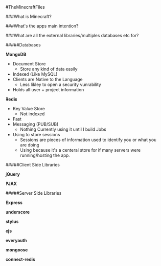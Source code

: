 #TheMinecraftFiles

###What is Minecraft?


###What's the apps main intention?


###What are all the external libraries/multiples databases etc for?

#####Databases

**MongoDB**

* Document Store
	* Store any kind of data easily
* Indexed (Like MySQL)
* Clients are Native to the Language
	* Less likley to open a security vunrability
* Holds all user + project information

**Redis**

* Key Value Store
	* Not indexed
* Fast
* Messaging (PUB/SUB)
	* Nothing Currently using it until I build Jobs
* Using to store sessions
	* Sessions are pieces of information used to identify you or what you are doing
	* Using because it's a centeral store for if many servers were running/hosting the app.
	
#####Client Side Libraries

**jQuery**

**PJAX**

#####Server Side Libraries

**Express**

**underscore**

**stylus**

**ejs**

**everyauth**

**mongoose**

**connect-redis**